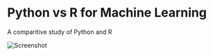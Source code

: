 # Python vs R for Machine Learning
A comparitive study of Python and R 

![Screenshot](screenshot.png)
